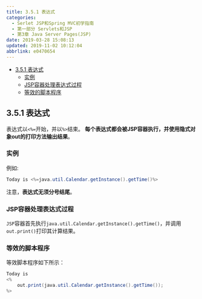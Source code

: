 ```yaml
---
title: 3.5.1 表达式
categories: 
  - Serlet JSP和Spring MVC初学指南
  - 第一部分 Servlets和JSP
  - 第3章 Java Server Pages(JSP)
date: 2019-03-28 15:08:13
updated: 2019-11-02 10:12:04
abbrlink: e0470654
---
```

<div id='my_toc'>

- [3.5.1 表达式](/JavaReadingNotes/e0470654/#3-5-1-表达式)
    - [实例](/JavaReadingNotes/e0470654/#实例)
    - [JSP容器处理表达式过程](/JavaReadingNotes/e0470654/#JSP容器处理表达式过程)
    - [等效的脚本程序](/JavaReadingNotes/e0470654/#等效的脚本程序)

</div>
<!--more-->
<script>if (navigator.platform.toLowerCase() == 'win32'){document.getElementById('my_toc').style.display = 'none';}</script>

<!--end-->
## 3.5.1 表达式 ##
表达式以`<%=`开始，并以`%>`结束。
**每个表达式都会被JSP容器执行，并使用隐式对象out的打印方法输出结果**。
### 实例 ###
例如:
```java
Today is <%=java.util.Calendar.getInstance().getTime()%>
```
注意，**表达式无须分号结尾**。
### JSP容器处理表达式过程 ###
`JSP`容器首先执行`java.util.Calendar.getInstance().getTime()`，并调用`out.print()`打印其计算结果。
### 等效的脚本程序 ###
等效脚本程序如下所示：
```java
Today is
<%
    out.print(java.util.Calendar.getInstance().getTime());
%>
```
